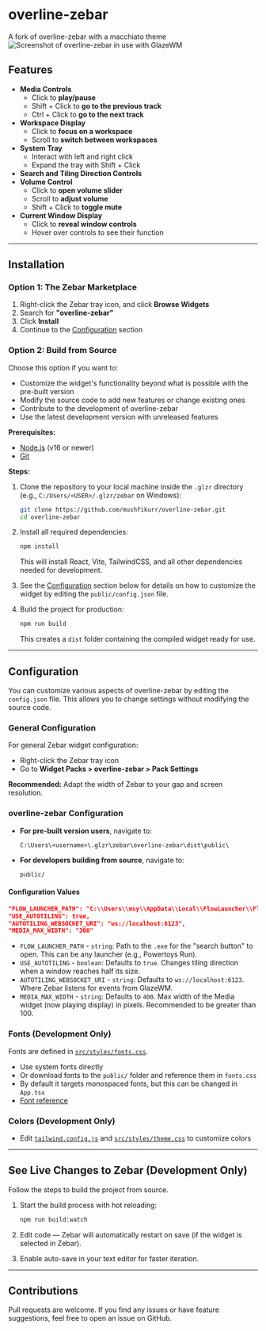 # overline-zebar

A fork of overline-zebar with a macchiato theme
![Screenshot of overline-zebar in use with GlazeWM](https://github.com/user-attachments/assets/00499a01-e937-493f-8a46-4e0e324dc75f)

## Features

- **Media Controls**
  - Click to **play/pause**
  - Shift + Click to **go to the previous track**
  - Ctrl + Click to **go to the next track**
- **Workspace Display**
  - Click to **focus on a workspace**
  - Scroll to **switch between workspaces**
- **System Tray**
  - Interact with left and right click
  - Expand the tray with Shift + Click
- **Search and Tiling Direction Controls**
- **Volume Control**
  - Click to **open volume slider**
  - Scroll to **adjust volume**
  - Shift + Click to **toggle mute**
- **Current Window Display**
  - Click to **reveal window controls**
  - Hover over controls to see their function

---

## Installation

### Option 1: The Zebar Marketplace

1. Right-click the Zebar tray icon, and click **Browse Widgets**  
2. Search for **"overline-zebar"**  
3. Click **Install**  
4. Continue to the [Configuration](#configuration) section

### Option 2: Build from Source

Choose this option if you want to:

- Customize the widget's functionality beyond what is possible with the pre-built version
- Modify the source code to add new features or change existing ones
- Contribute to the development of overline-zebar
- Use the latest development version with unreleased features

**Prerequisites:**

- [Node.js](https://nodejs.org/) (v16 or newer)
- [Git](https://git-scm.com/)

**Steps:**

1. Clone the repository to your local machine inside the `.glzr` directory (e.g., `C:/Users/<USER>/.glzr/zebar` on Windows):

    ```sh
    git clone https://github.com/mushfikurr/overline-zebar.git
    cd overline-zebar
    ```

2. Install all required dependencies:

    ```sh
    npm install
    ```

    This will install React, Vite, TailwindCSS, and all other dependencies needed for development.

3. See the [Configuration](#configuration) section below for details on how to customize the widget by editing the `public/config.json` file.

4. Build the project for production:

    ```sh
    npm run build
    ```

    This creates a `dist` folder containing the compiled widget ready for use.

---

## Configuration

You can customize various aspects of overline-zebar by editing the `config.json` file. This allows you to change settings without modifying the source code.

### General Configuration

For general Zebar widget configuration:

- Right-click the Zebar tray icon  
- Go to **Widget Packs > overline-zebar > Pack Settings**

**Recommended:** Adapt the width of Zebar to your gap and screen resolution.

### overline-zebar Configuration

- **For pre-built version users**, navigate to:

    ```
    C:\Users\<username>\.glzr\zebar\overline-zebar\dist\public\
    ```

- **For developers building from source**, navigate to:

    ```
    public/
    ```

#### Configuration Values

```json
"FLOW_LAUNCHER_PATH": "C:\\Users\\msy\\AppData\\Local\\FlowLauncher\\Flow.Launcher.exe",
"USE_AUTOTILING": true,
"AUTOTILING_WEBSOCKET_URI": "ws://localhost:6123",
"MEDIA_MAX_WIDTH": "300"
```

- `FLOW_LAUNCHER_PATH` - `string`: Path to the `.exe` for the "search button" to open. This can be any launcher (e.g., Powertoys Run).
- `USE_AUTOTILING` - `boolean`: Defaults to `true`. Changes tiling direction when a window reaches half its size.
- `AUTOTILING_WEBSOCKET_URI` - `string`: Defaults to `ws://localhost:6123`. Where Zebar listens for events from GlazeWM.
- `MEDIA_MAX_WIDTH` - `string`: Defaults to `400`. Max width of the Media widget (now playing display) in pixels. Recommended to be greater than 100.

### Fonts (Development Only)

Fonts are defined in [`src/styles/fonts.css`](src/styles/fonts.css).

- Use system fonts directly
- Or download fonts to the `public/` folder and reference them in `fonts.css`
- By default it targets monospaced fonts, but this can be changed in `App.tsx`
- [Font reference](https://developer.mozilla.org/en-US/docs/Web/CSS/font)

### Colors (Development Only)

- Edit [`tailwind.config.js`](tailwind.config.js) and [`src/styles/theme.css`](src/styles/theme.css) to customize colors

---

## See Live Changes to Zebar (Development Only)

Follow the steps to build the project from source.

1. Start the build process with hot reloading:

    ```sh
    npm run build:watch
    ```

2. Edit code — Zebar will automatically restart on save (if the widget is selected in Zebar).
3. Enable auto-save in your text editor for faster iteration.

---

## Contributions

Pull requests are welcome. If you find any issues or have feature suggestions, feel free to open an issue on GitHub.

